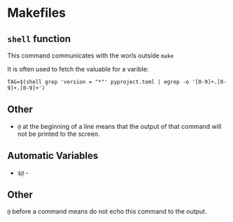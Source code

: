 # Makefiles

## `shell` function

This command communicates with the worls outside `make`

It is often used to fetch the valuable for a varible:

```
TAG=$(shell grep 'version = "*"' pyproject.toml | egrep -o '[0-9]+.[0-9]+.[0-9]+')
```

## Other


* `@` at the beginning of a line means that the output of that command will not be printed to the screen.


## Automatic Variables

* `$@` -

## Other

`@` before a command means do not echo this command to the output.
